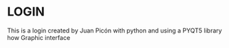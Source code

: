 # LOGIN
This is a login created by Juan Picón with python and using a PYQT5 library how Graphic interface
